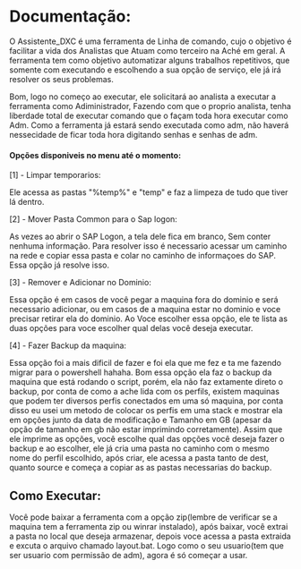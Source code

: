 <h1>Documentação:</h1>

O Assistente_DXC é uma ferramenta de Linha de comando, cujo o objetivo é facilitar a vida dos Analistas que Atuam como terceiro na Aché em geral.
A ferramenta tem como objetivo automatizar alguns trabalhos repetitivos, que somente com executando e escolhendo a sua opção
de serviço, ele já irá resolver os seus problemas.

Bom, logo no começo ao executar, ele solicitará ao analista a executar a ferramenta como Adiministrador, Fazendo com que
o proprio analista, tenha liberdade total de executar comando que o façam toda hora executar como Adm. Como a ferramenta
já estará sendo executada como adm, não haverá nessecidade de ficar toda hora digitando senhas e senhas de adm.

<h4>Opções disponiveis no menu até o momento:</h4>

[1] - Limpar temporarios:

Ele acessa as pastas "%temp%" e "temp" e faz a limpeza de tudo que tiver lá dentro.

[2] - Mover Pasta Common para o Sap logon:

As vezes ao abrir o SAP Logon, a tela dele fica em branco, Sem conter nenhuma informação. Para resolver isso é necessario acessar um caminho na rede e copiar essa pasta e colar no caminho de informaçoes do SAP. Essa opção já resolve isso.

[3] - Remover e Adicionar no Dominio:

Essa opção é em casos de você pegar a maquina fora do dominio e será necessario adicionar, ou em casos de a maquina estar no dominio e voce precisar retirar ela do dominio. Ao Voce escolher essa opção, ele te lista as duas opções para voce escolher qual delas você deseja executar.

[4] - Fazer Backup da maquina:

Essa opção foi a mais dificil de fazer e foi ela que me fez e ta me fazendo migrar para o powershell hahaha. Bom essa opção ela faz o backup da maquina que está rodando o script, porém, ela não faz extamente direto o backup, por conta de como a ache lida com os perfils, existem maquinas que podem ter diversos perfis conectados em uma só maquina, por conta disso eu usei um metodo de colocar os perfis em uma stack e mostrar ela em opções junto da data de modificação e Tamanho em GB (apesar da opção de tamanho em gb não estar imprimindo corretamente). Assim que ele imprime as opções, você escolhe qual das opções você deseja fazer o backup e ao escolher, ele já cria uma pasta no caminho com o mesmo nome do perfil escolhido, após criar, ele acessa a pasta tanto de dest, quanto source e começa a copiar as as pastas necessarias do backup.

<h2>Como Executar:</h2>

Você pode baixar a ferramenta com a opção zip(lembre de verificar se a maquina tem a ferramenta zip ou winrar instalado), após baixar, você extrai a pasta no local que deseja armazenar, depois voce acessa a pasta extraida e excuta o arquivo chamado layout.bat. Logo como o seu usuario(tem que ser usuario com permissão de adm), agora é só começar a usar.
